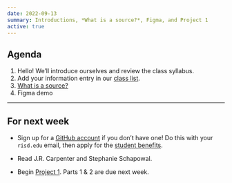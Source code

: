 ```yaml
---
date: 2022-09-13
summary: Introductions, *What is a source?*, Figma, and Project 1
active: true
---
```




## Agenda

1. Hello! We’ll introduce ourselves and review the class syllabus.
2. Add your information entry in our [class list](https://docs.google.com/document/d/1fnoDl-1jW7yyZaBSYvlB_oWZPTevQZx-4qqBZINr0Y0/edit?usp=sharing).
3. [What is a source?](https://docs.google.com/presentation/d/1GqcmW08hLCvFXDOClOcydrLz0cbTza7ZP9a-tQTXY7A/edit?usp=sharing)
4. Figma demo





------------



## For next week


* Sign up for a [GitHub account](https://github.com/signup) if you don’t have one! Do this with your `risd.edu` email, then apply for the [student benefits](https://education.github.com/discount_requests/student_application).

* Read J.R. Carpenter and Stephanie Schapowal.

* Begin [Project 1](/projects/#project-1-world-as-source). Parts 1 & 2 are due next week.